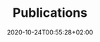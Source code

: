 ---
title: "Publications"
date: 2020-10-24T00:55:28+02:00
draft: false
layout: list
searchFilter: Publication
tags: ['Pierre', 'Lévy', 'design', 'research', 'publications']
description: "Pierre Lévy, design, research, publications"
notEverything: true
notListed: true
zone: "publications"
menu:
    menu1:
        filter: '.journal'
        txt: 'journals'
    menu2:
        filter: '.conference'
        txt: 'conferences'
    menu3:
        filter: '.book'
        txt: 'books'
    menu4:
        filter: '.book-section'
        txt: 'book-sections'
    menu5:
        filter: '.dissertation'
        txt: 'dissertations'
    menu6:
        filter: '.edition'
        txt: 'editions'
    menu7:
        filter: '.report'
        txt: 'reports'
---
